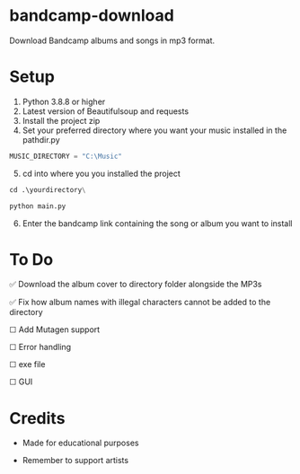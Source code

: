 # bandcamp-download
Download Bandcamp albums and songs in mp3 format.

# Setup
1) Python 3.8.8 or higher
2) Latest version of Beautifulsoup and requests
3) Install the project zip
4) Set your preferred directory where you want your music installed in the pathdir.py  
```python
MUSIC_DIRECTORY = "C:\Music" 
```
5) cd into where you you installed the project 
```python 
cd .\yourdirectory\

python main.py 
```
6) Enter the bandcamp link containing the song or album you want to install

# To Do
✅ Download the album cover to directory folder alongside the MP3s 

✅ Fix how album names with illegal characters cannot be added to the directory 

☐ Add Mutagen support 

☐ Error handling 

☐ exe file 

☐ GUI

# Credits
- Made for educational purposes 

- Remember to support artists 

